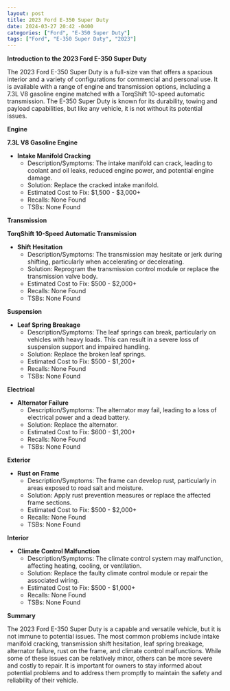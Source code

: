 ```yaml
---
layout: post
title: 2023 Ford E-350 Super Duty
date: 2024-03-27 20:42 -0400
categories: ["Ford", "E-350 Super Duty"]
tags: ["Ford", "E-350 Super Duty", "2023"]
---
```

**Introduction to the 2023 Ford E-350 Super Duty**

The 2023 Ford E-350 Super Duty is a full-size van that offers a spacious interior and a variety of configurations for commercial and personal use. It is available with a range of engine and transmission options, including a 7.3L V8 gasoline engine matched with a TorqShift 10-speed automatic transmission. The E-350 Super Duty is known for its durability, towing and payload capabilities, but like any vehicle, it is not without its potential issues.

**Engine**

**7.3L V8 Gasoline Engine**

* **Intake Manifold Cracking**
    * Description/Symptoms: The intake manifold can crack, leading to coolant and oil leaks, reduced engine power, and potential engine damage.
    * Solution: Replace the cracked intake manifold.
    * Estimated Cost to Fix: $1,500 - $3,000+
    * Recalls: None Found
    * TSBs: None Found

**Transmission**

**TorqShift 10-Speed Automatic Transmission**

* **Shift Hesitation**
    * Description/Symptoms: The transmission may hesitate or jerk during shifting, particularly when accelerating or decelerating.
    * Solution: Reprogram the transmission control module or replace the transmission valve body.
    * Estimated Cost to Fix: $500 - $2,000+
    * Recalls: None Found
    * TSBs: None Found

**Suspension**

* **Leaf Spring Breakage**
    * Description/Symptoms: The leaf springs can break, particularly on vehicles with heavy loads. This can result in a severe loss of suspension support and impaired handling.
    * Solution: Replace the broken leaf springs.
    * Estimated Cost to Fix: $500 - $1,200+
    * Recalls: None Found
    * TSBs: None Found

**Electrical**

* **Alternator Failure**
    * Description/Symptoms: The alternator may fail, leading to a loss of electrical power and a dead battery.
    * Solution: Replace the alternator.
    * Estimated Cost to Fix: $600 - $1,200+
    * Recalls: None Found
    * TSBs: None Found

**Exterior**

* **Rust on Frame**
    * Description/Symptoms: The frame can develop rust, particularly in areas exposed to road salt and moisture.
    * Solution: Apply rust prevention measures or replace the affected frame sections.
    * Estimated Cost to Fix: $500 - $2,000+
    * Recalls: None Found
    * TSBs: None Found

**Interior**

* **Climate Control Malfunction**
    * Description/Symptoms: The climate control system may malfunction, affecting heating, cooling, or ventilation.
    * Solution: Replace the faulty climate control module or repair the associated wiring.
    * Estimated Cost to Fix: $500 - $1,000+
    * Recalls: None Found
    * TSBs: None Found

**Summary**

The 2023 Ford E-350 Super Duty is a capable and versatile vehicle, but it is not immune to potential issues. The most common problems include intake manifold cracking, transmission shift hesitation, leaf spring breakage, alternator failure, rust on the frame, and climate control malfunctions. While some of these issues can be relatively minor, others can be more severe and costly to repair. It is important for owners to stay informed about potential problems and to address them promptly to maintain the safety and reliability of their vehicle.
